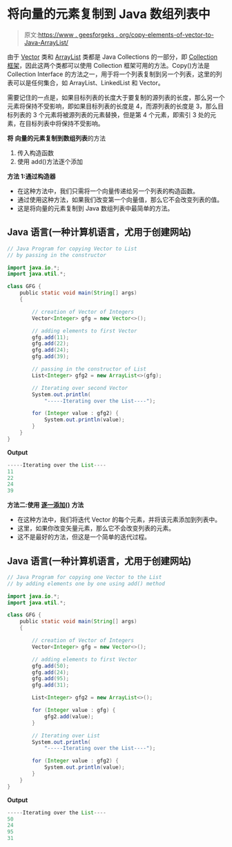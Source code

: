 # 将向量的元素复制到 Java 数组列表中

> 原文:[https://www . geesforgeks . org/copy-elements-of-vector-to-Java-ArrayList/](https://www.geeksforgeeks.org/copy-elements-of-vector-to-java-arraylist/)

由于 [Vector](https://www.geeksforgeeks.org/java-util-vector-class-java/) 类和 [ArrayList](https://www.geeksforgeeks.org/arraylist-in-java/) 类都是 Java Collections 的一部分，即 [Collection 框架](https://www.geeksforgeeks.org/collections-in-java-2/)，因此这两个类都可以使用 Collection 框架可用的方法。Copy()方法是 Collection Interface 的方法之一，用于将一个列表复制到另一个列表，这里的列表可以是任何集合，如 ArrayList、LinkedList 和 Vector。

需要记住的一点是，如果目标列表的长度大于要复制的源列表的长度，那么另一个元素将保持不受影响，即如果目标列表的长度是 4，而源列表的长度是 3，那么目标列表的 3 个元素将被源列表的元素替换，但是第 4 个元素，即索引 3 处的元素，在目标列表中将保持不受影响。

**将** **向量的元素复制到数组列表**的方法

1.  传入构造函数
2.  使用 add()方法逐个添加

**方法 1:通过构造器**

*   在这种方法中，我们只需将一个向量传递给另一个列表的构造函数。
*   通过使用这种方法，如果我们改变第一个向量值，那么它不会改变列表的值。
*   这是将向量的元素复制到 Java 数组列表中最简单的方法。

## Java 语言(一种计算机语言，尤用于创建网站)

```java
// Java Program for copying Vector to List
// by passing in the constructor

import java.io.*;
import java.util.*;

class GFG {
    public static void main(String[] args)
    {

        // creation of Vector of Integers
        Vector<Integer> gfg = new Vector<>();

        // adding elements to first Vector
        gfg.add(11);
        gfg.add(22);
        gfg.add(24);
        gfg.add(39);

        // passing in the constructor of List
        List<Integer> gfg2 = new ArrayList<>(gfg);

        // Iterating over second Vector
        System.out.println(
            "-----Iterating over the List----");

        for (Integer value : gfg2) {
            System.out.println(value);
        }
    }
}
```

**Output**

```java
-----Iterating over the List----
11
22
24
39
```

**方法二:使用** [**<u>逐一添加()</u>**](https://www.geeksforgeeks.org/vector-add-method-in-java/) **方法**

*   在这种方法中，我们将迭代 Vector 的每个元素，并将该元素添加到列表中。
*   这里，如果你改变矢量元素，那么它不会改变列表的元素。
*   这不是最好的方法，但这是一个简单的迭代过程。

## Java 语言(一种计算机语言，尤用于创建网站)

```java
// Java Program for copying one Vector to the List
// by adding elements one by one using add() method

import java.io.*;
import java.util.*;

class GFG {
    public static void main(String[] args)
    {

        // creation of Vector of Integers
        Vector<Integer> gfg = new Vector<>();

        // adding elements to first Vector
        gfg.add(50);
        gfg.add(24);
        gfg.add(95);
        gfg.add(31);

        List<Integer> gfg2 = new ArrayList<>();

        for (Integer value : gfg) {
            gfg2.add(value);
        }

        // Iterating over List
        System.out.println(
            "-----Iterating over the List----");

        for (Integer value : gfg2) {
            System.out.println(value);
        }
    }
}
```

**Output**

```java
-----Iterating over the List----
50
24
95
31
```